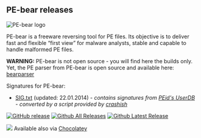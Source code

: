 PE-bear releases
-
<img src="./logo/main_ico.png" alt="PE-bear logo">

PE-bear is a freeware reversing tool for PE files. Its objective is to deliver fast and flexible “first view” for malware analysts, stable and capable to handle malformed PE files.

<b>WARNING:</b> PE-bear is not open source - you will find here the builds only. Yet, the PE parser from PE-bear is open source and available here: [bearparser](https://github.com/hasherezade/bearparser)

Signatures for PE-bear:
+ [SIG.txt](SIG.txt) (updated: 22.01.2014) - *contains signatures from [PEid's UserDB](http://www.softpedia.com/get/Programming/Packers-Crypters-Protectors/PEiD-updated.shtml) - converted by a script provided by [crashish](http://crashish.blogspot.com/2013/09/peid-signature-conversion-for-pe-bear.html)*

[![GitHub release](https://img.shields.io/github/release/hasherezade/pe-bear-releases.svg)](https://github.com/hasherezade/pe-bear-releases/releases) 
[![Github All Releases](https://img.shields.io/github/downloads/hasherezade/pe-bear-releases/total.svg)](https://github.com/hasherezade/pe-bear-releases/releases) 
[![Github Latest Release](https://img.shields.io/github/downloads/hasherezade/pe-bear-releases/latest/total.svg)](https://github.com/hasherezade/pe-bear-releases/releases) 

![](https://community.chocolatey.org/favicon.ico) Available also via [Chocolatey](https://community.chocolatey.org/packages/pebear)
